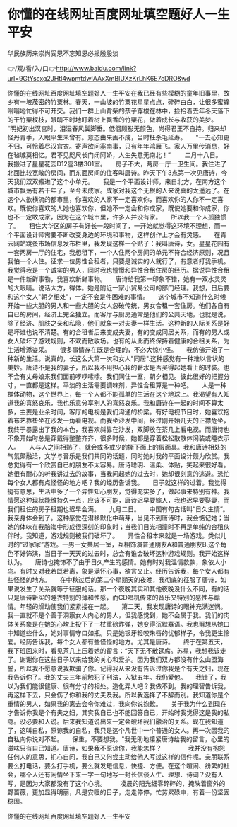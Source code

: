 # 你懂的在线网址百度网址填空题好人一生平安
华民族历来崇尚受恩不忘知恩必报殷殷淡

👉/观/看/入/口👉http://www.baidu.com/link?url=9GtYscxq2JHtl4wpmtdwIAAxXmBlUXzKrLhK6E7cDRO&wd

你懂的在线网址百度网址填空题好人一生平安在我已经有些模糊的童年旧事里，故乡有一坡茂密的竹粟林。春天，一山坡的竹粟花星星点点，碎碎白白，让很多蜜蜂嗡嗡地忙得不可开交。我们一群上山背柴的孩子穿梭在林中，捡拾着去年冬天落下的干竹粟杈枝，眼睛不时地盯着树上飘香的竹粟花，做着成长与收获的美梦。　　
　　“明妃初出汉宫时，泪湿春风鬓脚垂。低徊顾影无颜色，尚得君王不自持。归来却怪丹青手，入眼平生未曾有。意态由来画不成，当时枉杀毛延寿。　　"一去心知更不归，可怜着尽汉宫衣。寄声欲问塞南事，只有年年鸿雁飞。家人万里传消息，好在毡城莫相忆。君不见咫尺长门闭阿娇，人生失意无南北！”
　　二月十八日。　　我搬进了星星花园D12座3楼301室。　　房子不大，两房一厅一卫生间。我住进了北面比较宽敞的房间，而东面房间的住客叫唐诗。昨天下午3点第一次见唐诗，今天我们双双搬进了这个小单元。　　我是一个平面设计师，来自北方，在南方这个城市飘荡有若干年了，至今未成家。成家对我这个无根的人来说真的太遥远了。在这个人欲横流的都市里，你喜欢的人家不一定喜欢你，而喜欢你的人你不一定喜欢。既使你喜欢的人她也喜欢你，但她不一定会和你成家，既使她要和你成家，你也不一定敢成家，因为在这个城市里，许多人并没有家。　　所以我一个人孤独惯了。　　租住大华区的房子有好长一段时间了，一开始就觉得这环境不理想，而一个平面设计师需要不断改变身边的环境和事物，这样创作上才会有灵感。　　在青云网站跳蚤市场信息发布栏里，我发现这样一个贴子：我叫唐诗，女。星星花园有一套两房一厅的住宅，我想租下，一个人住两个房间的单元不符合经济原则，况且我怕一个人住。征求一位男性合租者，只要是诚实的人就行了，有意者打我手机。　　我觉得我是一个诚实的男人，同时我也憧憬和异性合租住房的经历。据说异性合租是一件新鲜事物，我喜欢新鲜事物。　　唐诗给我第一印象不错，她有一双水灵灵的大眼睛。说话大方，得体。她是附近一家小贸易公司的部门经理。我想，日后要和这个女人"朝夕相处"，一定不会是件困难的事情。　　这个城市不知道什么时候开始一些大胆的男人和一些大胆的女人忽破传统，男女合租一套住房。他们各自有自已的房间，经济上完全独立。而客厅与厨房通常是他们的公共天地，也就是说，除了经济、肌肤之亲和私隐，他们就象一对夫妻一样生活。这种新的人际关系是好是坏谁也说不清楚。有的合租者后来变成夫妻，有的变成同居关系，而有的男人或女人破坏了游戏规则，不欢而散收场。也有的从此而终保持着健康的合租关系，为生活增添姿采。　　很多事情存在既是合理的，不必大惊小怪。　　我仿佛开始了一种新的生活。说真的，长这么大第一次和女人"同居".这种感觉有一种难以言状的美妙。唐诗不是我的妻子，所以我不用担心我的薪水是否买得起她看上的时装。也不会有丈母娘来我们面前啰啰嗦嗦。我们同住一室，朝夕相见。彼此很好的把握分寸，一直都是这样。平淡的生活需要调味剂，异性合租算是一种吧。　　人是一种群体动物，这个世界上，每一个人都不能孤单的生活在这个地球上。我渴望有人知道我的喜怒哀乐，我也乐意分享别人的喜怒哀乐。我和唐诗在一起的时间不算太多，主要是业余时间，客厅的电视是我们沟通的桥梁。有好电视节目时，她喜欢抱着布艺靠垫坐在沙发一角看电视。而我坐沙发中间，经过刚开始几天的正襟危坐，我终于暴露出了我的本色，我喜欢斜靠在沙发，双脚放在茶几上看电视。而唐诗也不象开始时总是穿戴得整整齐齐，很多时候，她都是穿着松松散散体闲装或睡衣示人。　　人与人之间相熟了，就会或多或少的撕下面上的假面具。我和唐诗相处的气氛颇融洽，文学与音乐是我们共同的话题，同时她对我的平面设计颇为欣赏。我总觉得有一个欣赏自已的朋友不太容易。唐诗聪明、温柔、体贴，笑起来很好看。她很有耐心的听我讲过去的故事，当我问起她的过去时，她却很刻意的逃避。恐怕每个女人都有点怪怪的地方吧？我的经历告诉我。　　日子就这样的过着。我觉得挺有意思，生活中多了一个异性知心朋友，觉得充实多了，做起事来特别有神。我情愿这种现状能维持久一点，应该不可能，唐诗迟早要嫁人，我也迟早要娶妻，而我们租住的房子租期也迟早会满。　　九月二日。　　中国有句古话叫“日久生情”。我亲身体会到了。这种感觉在潜移默化中萌芽，当见不到唐诗时，我会惦记她；当她的体味在我脑海中形成很深刻的印象时；当我们目光相撞时不再是单纯的合租伙伴时。我知道，游戏规则被我们破坏了。　　异性合租本来就是一场游戏。类似儿时的“过家家”游戏。一男一女共居一室，互相饰演普通朋友A和普通朋友B.这个角色不好饰演，当日子一天天的过去时，总会有谁会破坏这种游戏规则。我开始这样认为。　　唐诗也掩饰不了由于日久产生的感情。她有时对我温情款款，象依人小鸟。有时又对我若既若离，象是满怀心事，欲言又止。经历告诉我，每个女人都有些怪怪的地方。　　在中秋过后的第二个星期天的夜晚，我彻底的征服了唐诗，如果说发生了关系就等于征服的话。那一个夜晚其实和其他夜晚没什么不同，有的话只是唐诗新买的睡衣特别的薄和性感，而CD唱机传来的音乐又特别的感性与煽情。年轻的燥动使我们紧紧搂在一起。　　第二天，我发现唐诗的眼神充满迷惘。我一直就不是个善于洞察女人内心的男人，但我感觉到，她不会属于我。我们的肉体关系象是在她的心坎上投下了一杖重磅炸弹，她变得沉默寡语。我也甭想从她口中知道些什么，她对事情守口如瓶。只是她银牙轻咬朱唇的忧郁样子，令我更生怜爱。经历告诉我，每个女人都有些怪怪的地方。尤其是唐诗。　　终于在第五天，我下班回来时，看见茶几上压着她的留言：“天下无不散筵席。苏星，我想我该走了。谢谢你在这些日子以来给我的关心和爱护。因为我们双方都没有什么山盟海誓，所以我不愿意说我欺骗了你。记得我从来没有告诉过你我是个有夫之妇，现在我告诉你了。我的丈夫三年前触犯了刑法，入狱五年。我仍爱他。　　我错了，我以为我们能很健康、很有分寸的相处。造化弄人吧？我做不到。我的理智告诉我，再这样下去，只会伤了你和我的丈夫及我。所以我选择了不辞而别。我知道你是个重情的男人，如果我的离去会令你难过，我向你说抱歉。　　关于我为什么到现在才告诉你我是个有夫之妇，其实我自已也不能回答自已，开始时我觉得这是我的私隐。没必要和人说。后来我知道说出来一定会破坏我们融洽的关系。现在我知道了，这叫自私，原谅我的自私，我只是这个凡世中一个普通的女人。再一次因我的自私向你说对不起。　　保重，不要想我。"我无助地攥紧唐诗给我的留言，心里的滋味只有自已知道。唐诗，如果我不原谅你，我能怎样？　　
　　我并没有抱怨任何人的意思，扪心自问，我自己又何尝主动给他人写过这样的信件呢。亲朋联系要么打电话，要么打手机，要么就发短信息，快捷、方便。在这个喧闹、纷繁的社会，哪个人还有闲情坐下来一字一句地写一封长信谈人生、理想、诗词？没有人写，是因为大家都没有了这个心境。
　　凌晨的阳光细零碎碎的，掩映着窗外的野蔷薇，更加显得明丽，凡是安暖的日子，走走停停，忙劳累碌中，有着一份坚固稳固。

你懂的在线网址百度网址填空题好人一生平安
